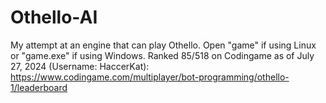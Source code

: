 # Othello-AI
My attempt at an engine that can play Othello.
Open "game" if using Linux or "game.exe" if using Windows.
Ranked 85/518 on Codingame as of July 27, 2024 (Username: HaccerKat): https://www.codingame.com/multiplayer/bot-programming/othello-1/leaderboard
